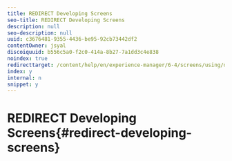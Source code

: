 ```yaml
---
title: REDIRECT Developing Screens
seo-title: REDIRECT Developing Screens
description: null
seo-description: null
uuid: c3676481-9355-4436-be95-92cb73442df2
contentOwner: jsyal
discoiquuid: b556c5a0-f2c0-414a-8b27-7a1dd3c4e838
noindex: true
redirecttarget: /content/help/en/experience-manager/6-4/screens/using/developing-screens
index: y
internal: n
snippet: y
---
```


# REDIRECT Developing Screens{#redirect-developing-screens}

